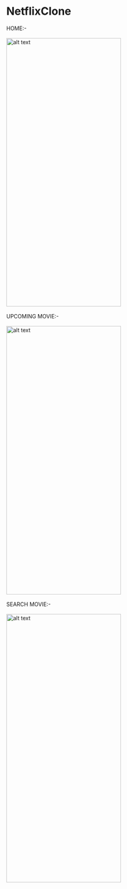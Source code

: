 # NetflixClone

HOME:-
<br><br>
<img src="https://github.com/ramesh-29/NetflixClone/assets/84698544/6f116406-244f-4314-bf4e-f9f863f0907e" alt="alt text" width="300" height="700">
<br>
<br>
UPCOMING MOVIE:-
<br><br>
<img src="https://github.com/ramesh-29/NetflixClone/assets/84698544/8e3ec820-e5f9-4a57-b35f-f9c6a8342d97" alt="alt text" width="300" height="700">
<br><br>
SEARCH MOVIE:-
<br><br>
<img src="https://github.com/ramesh-29/NetflixClone/assets/84698544/d2781a57-d487-40d5-8bc7-1da68c1af2e6" alt="alt text" width="300" height="700">
<br><br>
